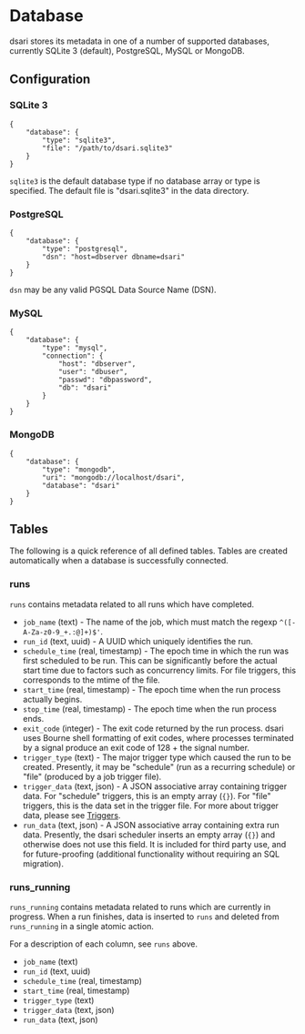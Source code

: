 # Database

dsari stores its metadata in one of a number of supported databases, currently SQLite 3 (default), PostgreSQL, MySQL or MongoDB.

## Configuration

### SQLite 3

    {
        "database": {
            "type": "sqlite3",
            "file": "/path/to/dsari.sqlite3"
        }
    }

`sqlite3` is the default database type if no database array or type is specified.
The default file is "dsari.sqlite3" in the data directory.

### PostgreSQL

    {
        "database": {
            "type": "postgresql",
            "dsn": "host=dbserver dbname=dsari"
        }
    }

`dsn` may be any valid PGSQL Data Source Name (DSN).

### MySQL

    {
        "database": {
            "type": "mysql",
            "connection": {
                "host": "dbserver",
                "user": "dbuser",
                "passwd": "dbpassword",
                "db": "dsari"
            }
        }
    }

### MongoDB

    {
        "database": {
            "type": "mongodb",
            "uri": "mongodb://localhost/dsari",
            "database": "dsari"
        }
    }

## Tables

The following is a quick reference of all defined tables.
Tables are created automatically when a database is successfully connected.

### runs

`runs` contains metadata related to all runs which have completed.

*   `job_name` (text) - The name of the job, which must match the regexp `^([- A-Za-z0-9_+.:@]+)$'`.
*   `run_id` (text, uuid) - A UUID which uniquely identifies the run.
*   `schedule_time` (real, timestamp) - The epoch time in which the run was first scheduled to be run.
    This can be significantly before the actual start time due to factors such as concurrency limits.
    For file triggers, this corresponds to the mtime of the file.
*   `start_time` (real, timestamp) - The epoch time when the run process actually begins.
*   `stop_time` (real, timestamp) - The epoch time when the run process ends.
*   `exit_code` (integer) - The exit code returned by the run process.
    dsari uses Bourne shell formatting of exit codes, where processes terminated by a signal produce an exit code of 128 + the signal number.
*   `trigger_type` (text) - The major trigger type which caused the run to be created.
    Presently, it may be "schedule" (run as a recurring schedule) or "file" (produced by a job trigger file).
*   `trigger_data` (text, json) - A JSON associative array containing trigger data.
    For "schedule" triggers, this is an empty array (`{}`).
    For "file" triggers, this is the data set in the trigger file.
    For more about trigger data, please see [Triggers](triggers.md).
*   `run_data` (text, json) - A JSON associative array containing extra run data.
    Presently, the dsari scheduler inserts an empty array (`{}`) and otherwise does not use this field.
    It is included for third party use, and for future-proofing (additional functionality without requiring an SQL migration).

### runs_running

`runs_running` contains metadata related to runs which are currently in progress.
When a run finishes, data is inserted to `runs` and deleted from `runs_running` in a single atomic action.

For a description of each column, see `runs` above.

*   `job_name` (text)
*   `run_id` (text, uuid)
*   `schedule_time` (real, timestamp)
*   `start_time` (real, timestamp)
*   `trigger_type` (text)
*   `trigger_data` (text, json)
*   `run_data` (text, json)
